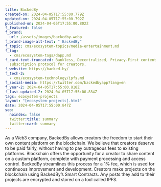 ```yaml
---
title: BackedBy
created-on: 2024-04-05T17:55:00.779Z
updated-on: 2024-04-05T17:55:00.792Z
published-on: 2024-04-05T17:55:00.802Z
f_featured: false
f_brand:
  url: /assets/images/backedby.webp
f_brand-image-alt-text: " BackedBy"
f_topic: cms/ecosystem-topics/media-entertainment.md
f_tag:
  - cms/ecosystem-tags/dapp.md
f_card-text-truncated: Bankless, Decentralized, Privacy-First content
  subscription protocol for creators.
f_website: https://backed.by/
f_tech-3:
  - cms/ecosystem-technology/ipfs.md
f_social-media: https://twitter.com/backedbyapp?lang=en
f_year-2: 2024-04-05T17:55:00.818Z
f_last-updated-2: 2024-04-05T17:55:00.834Z
tags: ecosystem-projects
layout: "[ecosystem-projects].html"
date: 2024-04-05T17:55:00.847Z
seo:
  noindex: false
  twitter:title: summary
  twitter:card: summary
---
```

As a Web3 company, BackedBy allows creators the freedom to start their own content platform on the blockchain. We believe that creators deserve to be paid fairly, without having to pay outrageous fees to existing platforms. Blockchain offers the opportunity for a creator to share content on a custom platform, complete with payment processing and access control. BackedBy streamlines this process for a 1% fee, which is used for continuous improvement and development. Creators make projects on the blockchain using BackedBy’s Smart Contracts. Any posts they add to their projects are encrypted and stored on a tool called IPFS.